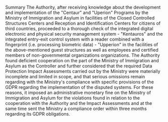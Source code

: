 Summary
The Authority, after receiving knowledge about the development and implementation of the "Centaur" and "Uperion" Programs by the Ministry of Immigration and Asylum in facilities of the Closed Controlled Structures Centers and Reception and Identification Centers for citizens of third countries, proceeded to a thorough check of the integrated digital electronic and physical security management system - "Kentauros" and the integrated entry-exit control system with a reader combined with a fingerprint (i.e. processing biometric data) - "Upperion" in the facilities of the above-mentioned guest structures as well as employees and certified members of non-governmental organizations organizations. The Authority found deficient cooperation on the part of the Ministry of Immigration and Asylum as the Controller and further considered that the required Data Protection Impact Assessments carried out by the Ministry were materially incomplete and limited in scope, and that serious omissions remain regarding with the Ministry's compliance with specific provisions of the GDPR regarding the implementation of the disputed systems. For these reasons, it imposed an administrative monetary fine on the Ministry of Immigration and Asylum for the violations found in relation to the cooperation with the Authority and the Impact Assessments and at the same time sent the Ministry a compliance order within three months regarding its GDPR obligations.
